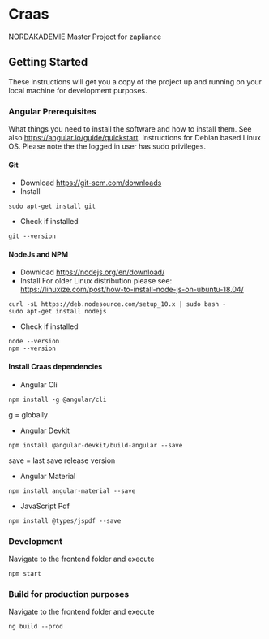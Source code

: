 # Craas
NORDAKADEMIE Master Project for zapliance

## Getting Started

These instructions will get you a copy of the project up and running on your local machine for development purposes.

### Angular Prerequisites

What things you need to install the software and how to install them. See also https://angular.io/guide/quickstart. Instructions for Debian based Linux OS. Please note the the logged in user has sudo privileges.
#### Git 
* Download
https://git-scm.com/downloads
* Install
```
sudo apt-get install git
```
* Check if installed
```
git --version
```
#### NodeJs and NPM
* Download
https://nodejs.org/en/download/
* Install
For older Linux distribution please see: https://linuxize.com/post/how-to-install-node-js-on-ubuntu-18.04/

```
curl -sL https://deb.nodesource.com/setup_10.x | sudo bash -
sudo apt-get install nodejs
```
* Check if installed
```
node --version
npm --version
```
#### Install Craas dependencies
* Angular Cli 
```
npm install -g @angular/cli
```
g = globally

* Angular Devkit
```
npm install @angular-devkit/build-angular --save
```
save = last save release version

* Angular Material
```
npm install angular-material --save
```

* JavaScript Pdf
```
npm install @types/jspdf --save
```
### Development

Navigate to the frontend folder and execute

```
npm start
```
### Build for production purposes

Navigate to the frontend folder and execute

```
ng build --prod
```


